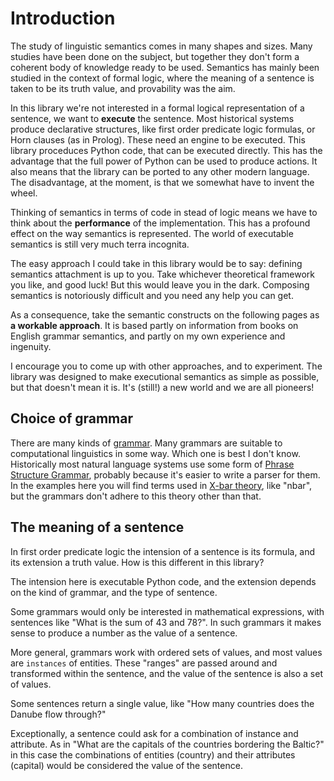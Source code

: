 # Introduction

The study of linguistic semantics comes in many shapes and sizes. Many studies have been done on the subject, but together they don't form a coherent body of knowledge ready to be used. Semantics has mainly been studied in the context of formal logic, where the meaning of a sentence is taken to be its truth value, and provability was the aim. 

In this library we're not interested in a formal logical representation of a sentence, we want to __execute__ the sentence. Most historical systems produce declarative structures, like first order predicate logic formulas, or Horn clauses (as in Prolog). These need an engine to be executed. This library proceduces Python code, that can be executed directly. This has the advantage that the full power of Python can be used to produce actions. It also means that the library can be ported to any other modern language. The disadvantage, at the moment, is that we somewhat have to invent the wheel. 

Thinking of semantics in terms of code in stead of logic means we have to think about the __performance__ of the implementation. This has a profound effect on the way semantics is represented. The world of executable semantics is still very much terra incognita. 

The easy approach I could take in this library would be to say: defining semantics attachment is up to you. Take whichever theoretical framework you like, and good luck! But this would leave you in the dark. Composing semantics is notoriously difficult and you need any help you can get.

As a consequence, take the semantic constructs on the following pages as __a workable approach__. It is based partly on information from books on English grammar semantics, and partly on my own experience and ingenuity. 

I encourage you to come up with other approaches, and to experiment. The library was designed to make executional semantics as simple as possible, but that doesn't mean it is. It's (still!) a new world and we are all pioneers!

## Choice of grammar

There are many kinds of [grammar](https://en.wikipedia.org/wiki/Grammar). Many grammars are suitable to computational linguistics in some way. Which one is best I don't know. Historically most natural language systems use some form of [Phrase Structure Grammar](https://en.wikipedia.org/wiki/Phrase_structure_grammar), probably because it's easier to write a parser for them. In the examples here you will find terms used in [X-bar theory](https://en.wikipedia.org/wiki/X-bar_theory), like "nbar", but the grammars don't adhere to this theory other than that.

## The meaning of a sentence

In first order predicate logic the intension of a sentence is its formula, and its extension a truth value. How is this different in this library?

The intension here is executable Python code, and the extension depends on the kind of grammar, and the type of sentence.

Some grammars would only be interested in mathematical expressions, with sentences like "What is the sum of 43 and 78?". In such grammars it makes sense to produce a number as the value of a sentence.

More general, grammars work with ordered sets of values, and most values are `instances` of entities. These "ranges" are passed around and transformed within the sentence, and the value of the sentence is also a set of values.

Some sentences return a single value, like "How many countries does the Danube flow through?"

Exceptionally, a sentence could ask for a combination of instance and attribute. As in "What are the capitals of the countries bordering the Baltic?" in this case the combinations of entities (country) and their attributes (capital) would be considered the value of the sentence.
